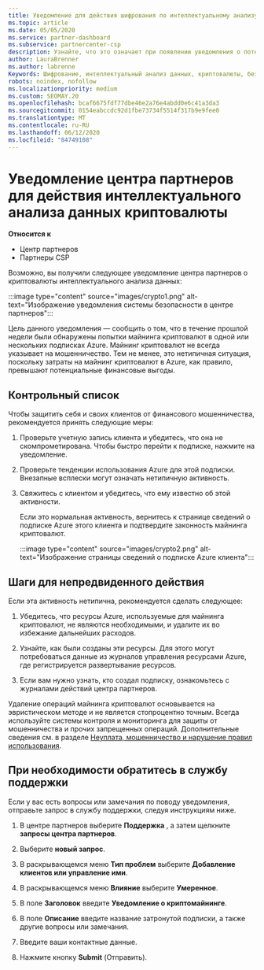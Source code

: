 ```yaml
---
title: Уведомление для действия шифрования по интеллектуальному анализу
ms.topic: article
ms.date: 05/05/2020
ms.service: partner-dashboard
ms.subservice: partnercenter-csp
description: Узнайте, что это означает при появлении уведомления о потенциальном криптовалюты интеллектуального анализа данных (или шифровании с помощью шифрования) в одной или нескольких подписках Azure.
author: LauraBrenner
ms.author: labrenne
Keywords: Шифрование, интеллектуальный анализ данных, криптовалюты, безопасность
robots: noindex, nofollow
ms.localizationpriority: medium
ms.custom: SEOMAY.20
ms.openlocfilehash: bcaf6675fdf77dbe46e2a76e4abdd0e6c41a3da3
ms.sourcegitcommit: 0154eabccdc92d1fbe73734f5514f317b9e9fee0
ms.translationtype: MT
ms.contentlocale: ru-RU
ms.lasthandoff: 06/12/2020
ms.locfileid: "84749108"
---
```

# <a name="partner-center-notification-for-cryptocurrency-mining-activity"></a>Уведомление центра партнеров для действия интеллектуального анализа данных криптовалюты

**Относится к**

-  Центр партнеров
-  Партнеры CSP

Возможно, вы получили следующее уведомление центра партнеров о криптовалюты интеллектуального анализа данных:

:::image type="content" source="images/crypto1.png" alt-text="Изображение уведомления системы безопасности в центре партнеров":::

Цель данного уведомления — сообщить о том, что в течение прошлой недели были обнаружены попытки майнинга криптовалют в одной или нескольких подписках Azure. Майнинг криптовалют не всегда указывает на мошенничество. Тем не менее, это нетипичная ситуация, поскольку затраты на майнинг криптовалют в Azure, как правило, превышают потенциальные финансовые выгоды.

## <a name="checklist"></a>Контрольный список

Чтобы защитить себя и своих клиентов от финансового мошенничества, рекомендуется принять следующие меры:

1. Проверьте учетную запись клиента и убедитесь, что она не скомпрометирована. Чтобы быстро перейти к подписке, нажмите на уведомление.

2. Проверьте тенденции использования Azure для этой подписки. Внезапные всплески могут означать нетипичную активность.

3. Свяжитесь с клиентом и убедитесь, что ему известно об этой активности.

   Если это нормальная активность, вернитесь к странице сведений о подписке Azure этого клиента и подтвердите законность майнинга криптовалют.

   :::image type="content" source="images/crypto2.png" alt-text="Изображение страницы сведений о подписке Azure клиента":::

## <a name="steps-for-unexpected-activity"></a>Шаги для непредвиденного действия

Если эта активность нетипична, рекомендуется сделать следующее:

1. Убедитесь, что ресурсы Azure, используемые для майнинга криптовалют, не являются необходимыми, и удалите их во избежание дальнейших расходов.

2. Узнайте, как были созданы эти ресурсы. Для этого могут потребоваться данные из журналов управления ресурсами Azure, где регистрируется развертывание ресурсов.

3. Если вам нужно узнать, кто создал подписку, ознакомьтесь с журналами действий центра партнеров.

Удаление операций майнинга криптовалют основывается на эвристическом методе и не является стопроцентно точным. Всегда используйте системы контроля и мониторинга для защиты от мошенничества и прочих запрещенных операций. Дополнительные сведения см. в разделе [Неуплата, мошенничество и нарушение правил использования](https://docs.microsoft.com/partner-center/non-payment--fraud--or-misuse).

## <a name="contact-support-if-needed"></a>При необходимости обратитесь в службу поддержки

Если у вас есть вопросы или замечания по поводу уведомления, отправьте запрос в службу поддержки, следуя инструкциям ниже.

1. В центре партнеров выберите **Поддержка** , а затем щелкните **запросы центра партнеров**.

2. Выберите **новый запрос**. 

3. В раскрывающемся меню **Тип проблем** выберите **Добавление клиентов или управление ими**.

4. В раскрывающемся меню **Влияние** выберите **Умеренное**.

5. В поле **Заголовок** введите **Уведомление о криптомайнинге**.

6. В поле **Описание** введите название затронутой подписки, а также другие вопросы или замечания.

7. Введите ваши контактные данные.

8. Нажмите кнопку **Submit** (Отправить).
